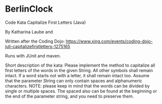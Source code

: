 BerlinClock
===============

Code Kata Capitalize First Letters (Java)

By Katharina Laube and <hidden>

Written after the Coding Dojo: 
https://www.xing.com/events/coding-dojo-juli-capitalizefirstletters-1275165

Runs with JUnit and maven.

Short description of the kata:
Please implement the method to capitalize all first letters of the words in the given String. All other symbols shall remain intact. If a word starts not with a letter, it shall remain intact too. Assume that the parameter String can only contain spaces and alphanumeric characters.
NOTE: please keep in mind that the words can be divided by single or multiple spaces. The spaced also can be found at the beginning or the end of the parameter string, and you need to preserve them.

